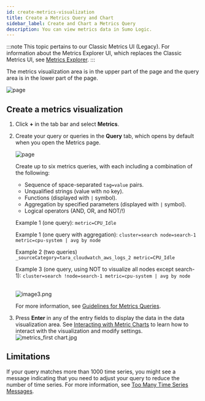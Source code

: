 ```yaml
---
id: create-metrics-visualization
title: Create a Metrics Query and Chart
sidebar_label: Create and Chart a Metrics Query
description: You can view metrics data in Sumo Logic.
---
```


:::note
This topic pertains to our Classic Metrics UI (Legacy). For information about the Metrics Explorer UI, which replaces the Classic Metrics UI, see [Metrics Explorer](../metrics-queries/metrics-explorer.md).
:::

The metrics visualization area is in the upper part of the page and the query area is in the lower part of the page.  

![page](/img/metrics/metricsblanknew.png)


## Create a metrics visualization

1. Click **+** in the tab bar and select **Metrics**.
2. Create your query or queries in the **Query** tab, which opens by default when you open the Metrics page.  

    ![page](/img/metrics/metricsquerycallout.png)

    Create up to six metrics queries, with each including a combination of the following:

    * Sequence of space-separated `tag=value` pairs. 
    * Unqualified strings (value with no key).
    * Functions (displayed with `|` symbol).
    * Aggregation by specified parameters (displayed with `|` symbol).
    * Logical operators (AND, OR, and NOT/!)  

    Example 1 (one query): `metric=CPU_Idle `  

    Example 1 (one query with aggregation): `cluster=search node=search-1 metric=cpu-system | avg by node`  

    Example 2 (two queries) `_sourceCategory=tara_cloudwatch_aws_logs_2 metric=CPU_Idle `  

    Example 3 (one query, using NOT to visualize all nodes except search-1): `cluster=search !node=search-1 metric=cpu-system | avg by node`  
     

    ![image3.png](/img/metrics/metrics-query-tab.png)

    For more information, see [Guidelines for Metrics Queries](../metrics-queries/metrics-queries-classic.md).

3. Press **Enter** in any of the entry fields to display the data in the data visualization area. See [Interacting with Metric Charts](interacting-metric-charts.md) to learn how to interact with the visualization and modify settings.  <br/>  ![metrics_first chart.jpg](/img/metrics/create-metric-vis.png)

## Limitations

If your query matches more than 1000 time series, you might see a message indicating that you need to adjust your query to reduce the number of time series. For more information, see [Too Many Time Series Messages](../metrics-queries/metric-query-error-messages.md).
